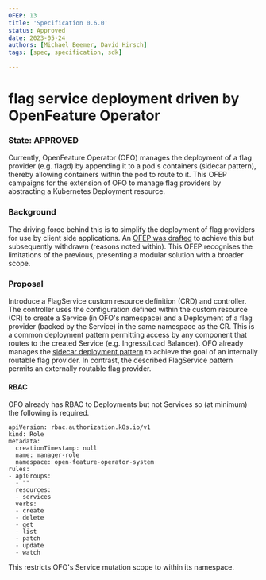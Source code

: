 ```yaml
---
OFEP: 13
title: 'Specification 0.6.0'
status: Approved
date: 2023-05-24
authors: [Michael Beemer, David Hirsch]
tags: [spec, specification, sdk]

---
```

# flag service deployment driven by OpenFeature Operator

### State: APPROVED

Currently, OpenFeature Operator (OFO) manages the deployment of a flag provider (e.g. flagd) by appending it to a pod's containers (sidecar pattern), thereby allowing containers within the pod to route to it. This OFEP campaigns for the extension of OFO to manage flag providers by abstracting a Kubernetes Deployment resource.

### Background

The driving force behind this is to simplify the deployment of flag providers for use by client side applications. An [OFEP was drafted](./OFEP-ofo-flagd-client-support.md) to achieve this but subsequently withdrawn (reasons noted within). This OFEP recognises the limitations of the previous, presenting a modular solution with a broader scope.

### Proposal

Introduce a FlagService custom resource definition (CRD) and controller.
The controller uses the configuration defined within the custom resource (CR) to create a Service (in OFO's namespace) and a Deployment of a flag provider (backed by the Service) in the same namespace as the CR. This is a common deployment pattern permitting access by any component that routes to the created Service (e.g. Ingress/Load Balancer). OFO already manages the [sidecar deployment pattern](https://learn.microsoft.com/en-us/azure/architecture/patterns/sidecar) to achieve the goal of an internally routable flag provider. In contrast, the described FlagService pattern permits an externally routable flag provider.

#### RBAC

OFO already has RBAC to Deployments but not Services so (at minimum) the following is required.

```
apiVersion: rbac.authorization.k8s.io/v1
kind: Role
metadata:
  creationTimestamp: null
  name: manager-role
  namespace: open-feature-operator-system
rules:
- apiGroups:
  - ""
  resources:
  - services
  verbs:
  - create
  - delete
  - get
  - list
  - patch
  - update
  - watch
```

This restricts OFO's Service mutation scope to within its namespace.
